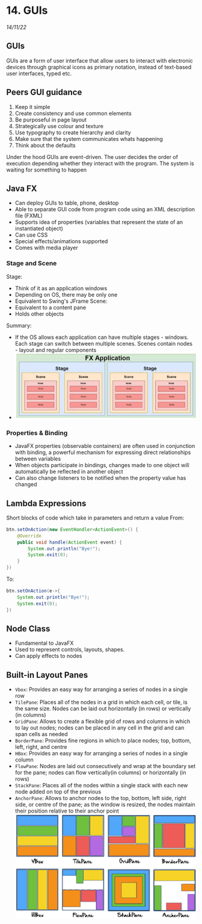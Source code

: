 # 14. GUIs
_14/11/22_

## GUIs
GUIs are a form of user interface that allow users to interact with electronic devices through graphical icons as primary notation, instead of text-based user interfaces, typed etc.

## Peers GUI guidance
1. Keep it simple
2. Create consistency and use common elements
3. Be purposeful in page layout
4. Strategically use colour and texture
5. Use typography to create hierarchy and clarity
6. Make sure that the system communicates whats happening
7. Think about the defaults

Under the hood GUIs are event-driven. The user decides the order of execution depending whether they interact with the program. The system is waiting for something to happen

## Java FX
- Can deploy GUIs to table, phone, desktop
- Able to separate GUI code from program code using an XML description file (FXML)
- Supports idea of properties (variables that represent the state of an instantiated object)
- Can use CSS
- Special effects/animations supported
- Comes with media player

### Stage and Scene
Stage:
- Think of it as an application windows
- Depending on OS, there may be only one
- Equivalent to Swing's JFrame
Scene:
- Equivalent to a content pane
- Holds other objects

Summary:
- If the OS allows each application can have multiple stages - windows. Each stage can switch between multiple scenes. Scenes contain nodes - layout and regular components
- ![](../_resources/20221114172910.png)
### Properties & Binding
- JavaFX properties (observable containers) are often used in conjunction with binding, a powerful mechanism for expressing direct relationships between variables
- When objects participate in bindings, changes made to one object will automatically be reflected in another object
- Can also change listeners to be notified when the property value has changed

## Lambda Expressions
Short blocks of code which take in parameters and return a value
From:
```java
btn.setOnAction(new EventHandler<ActionEvent>() {
	@Override
	public void handle(ActionEvent event) {
		System.out.println("Bye!");
		System.exit(0);
	}
})
```
To:
```java
btn.setOnAction(e->{
	System.out.println("Bye!");
	System.exit(0);
})
```

## Node Class
- Fundamental to JavaFX
- Used to represent controls, layouts, shapes. 
- Can apply effects to nodes

## Built-in Layout Panes
- `Vbox`: Provides an easy way for arranging a series of nodes in a single row
- `TilePane`: Places all of the nodes in a grid in which each cell, or tile, is the same size. Nodes can be laid out horizontally (in rows) or vertically (in columns)
- `GridPane`: Allows to create a flexible grid of rows and columns in which to lay out nodes; nodes can be placed in any cell in the grid and can span cells as needed
- `BorderPane`: Provides fine regions in which to place nodes; top, bottom, left, right, and centre
- `HBox`: Provides an easy way for arranging a series of nodes in a single column
- `FlowPane`: Nodes are laid out consecutively and wrap at the boundary set for the pane; nodes can flow vertically(in columns) or horizontally (in rows)
- `StackPane`: Places all of the nodes within a single stack with each new node added on top of the previous
- `AnchorPane`: Allows to anchor nodes to the top, bottom, left side, right side, or centre of the pane; as the window is resized, the nodes maintain their position relative to their anchor point
![](../_resources/20221114201713.png)